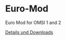 # Euro-Mod
Euro Mod for OMSI 1 and 2

[Details und Downloads](https://www.gcmods.de/downloads/euro-mod)
